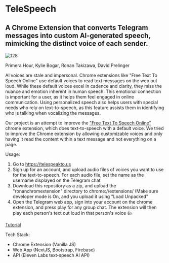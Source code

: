 <h1>TeleSpeech</h1>
<h2>A Chrome Extension that converts Telegram messages into custom AI-generated speech, mimicking the distinct voice of each sender. </h2>

![128](https://github.com/David-Prelinger/hackharvard/assets/71115970/ccef3cd6-6923-4c01-ad7b-a7444116154a)

Primera Hour, Kylie Bogar, Ronan Takizawa, David Prelinger

AI voices are stale and impersonal. Chrome extensions like "Free Text To Speech Online" use default voices to read text messages on the web out loud. While these default voices excel in cadence and clarity, they miss the nuance and emotion inherent in human speech. This emotional connection is important for a user, as it helps them feel engaged in online communication. Using personalized speech also helps users with special needs who rely on text-to-speech, as this feature assists them in identifying who is talking when vocalizing the messages.

Our project is an attempt to improve the <a href="https://chrome.google.com/webstore/detail/free-text-to-speech-onlin/npdkkcjlmhcnnaoobfdjndibfkkhhdfn">"Free Text To Speech Online"</a> chrome extension, which does text-to-speech with a default voice. We tried to improve the Chrome extension by allowing customizable voices and only having it read the content within a text message and not everything on a page. 

Usage:

1. Go to https://telespeakto.us
2. Sign up for an account, and upload audio files of voices you want to use for the text-to-speech. For each audio file, set the name as the username displayed on the Telegram chat
3. Download this repository as a zip, and upload the "ronanchromextension" directory to chrome://extensions/ (Make sure developer mode is On, and you upload it using "Load Unpacked"
4. Open the Telegram web app, sign into your account on the chrome extension, and press play for any group chat. The extension will then play each person's text out loud in that person's voice 👍

<a href="https://www.youtube.com/watch?v=FSYjliOjmUY&ab_channel=PrimeraHour">Tutorial</a>

Tech Stack: 
- Chrome Extension (Vanilla JS)
- Web App (NextJS, Bootstrap, Firebase)
- API (Eleven Labs text-speech AI API)
